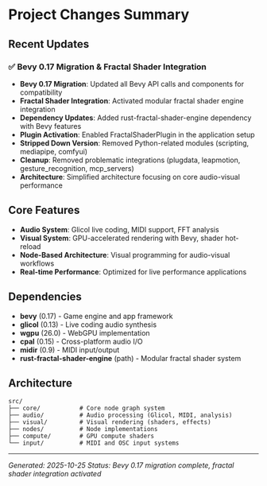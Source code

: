 # Project Changes Summary

## Recent Updates

### ✅ Bevy 0.17 Migration & Fractal Shader Integration
- **Bevy 0.17 Migration**: Updated all Bevy API calls and components for compatibility
- **Fractal Shader Integration**: Activated modular fractal shader engine integration
- **Dependency Updates**: Added rust-fractal-shader-engine dependency with Bevy features
- **Plugin Activation**: Enabled FractalShaderPlugin in the application setup
- **Stripped Down Version**: Removed Python-related modules (scripting, mediapipe, comfyui)
- **Cleanup**: Removed problematic integrations (plugdata, leapmotion, gesture_recognition, mcp_servers)
- **Architecture**: Simplified architecture focusing on core audio-visual performance

## Core Features
- **Audio System**: Glicol live coding, MIDI support, FFT analysis
- **Visual System**: GPU-accelerated rendering with Bevy, shader hot-reload
- **Node-Based Architecture**: Visual programming for audio-visual workflows
- **Real-time Performance**: Optimized for live performance applications

## Dependencies
- **bevy** (0.17) - Game engine and app framework
- **glicol** (0.13) - Live coding audio synthesis
- **wgpu** (26.0) - WebGPU implementation
- **cpal** (0.15) - Cross-platform audio I/O
- **midir** (0.9) - MIDI input/output
- **rust-fractal-shader-engine** (path) - Modular fractal shader system

## Architecture
```
src/
├── core/           # Core node graph system
├── audio/          # Audio processing (Glicol, MIDI, analysis)
├── visual/         # Visual rendering (shaders, effects)
├── nodes/          # Node implementations
├── compute/        # GPU compute shaders
└── input/          # MIDI and OSC input systems
```

---

*Generated: 2025-10-25*
*Status: Bevy 0.17 migration complete, fractal shader integration activated*